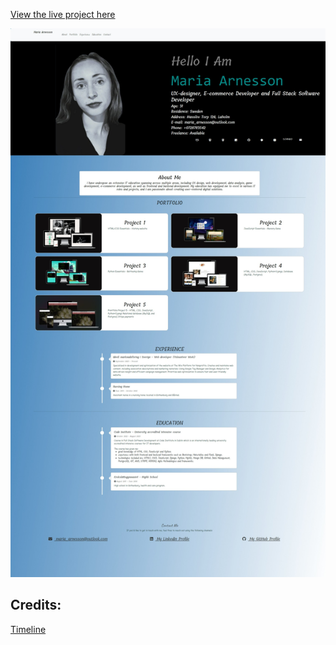 [View the live project here](https://mariaarnesson.github.io/cv/)

![cv image](assets/images/online_cv_update.jpeg)

## Credits:

[Timeline](https://mdbootstrap.com/docs/standard/extended/timeline/)